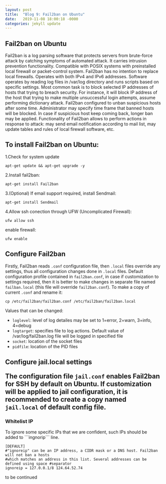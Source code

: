 ```yaml
---
layout: post
title:  "Blog 9: Fail2ban on Ubuntu"
date:   2019-11-08 18:00:18 -0000
categories: jekyll update
---
```


<h2>Fail2ban on Ubuntu</h2>

Fail2ban is a log parsing software that protects servers from brute-force attack by catching symptoms of automated attack. It carries intrusion prevention functionality. Compatible with POSIX systems with preinstalled local firewall or packet-control system. Fail2ban has no intention to replace local firewalls. Operates with both IPv4 and IPv6 addresses. Software operates by reading log files in /var/log directory and runs scripts based on specific settings. Most common task is to block selected IP addresses of hosts that trying to breach security. For instance, it will block IP address of the host that trying to make multiple unsuccessful login attempts, assume performing dictionary attack. Fail2ban configured to unban suspicious hosts after some time. Administrator may specify time frame that banned hosts will be blocked. In case if suspicious host keep coming back, longer ban may be applied. Functionality of Fail2ban allows to perform actions in response to attack: may send email notification according to mail list, may update tables and rules of local firewall software, etc.

<h2>To install Fail2ban on Ubuntu:</h2>

  1.Check for system update

    apt-get update && apt-get upgrade -y

  2.Install fail2ban:

    apt-get install Fail2ban

  3.(Optional) If email support required, install Sendmail:

    apt-get install Sendmail

  4.Allow ssh conection through UFW (Uncomplicated Firewall):

    ufw allow ssh

  enable firewall:

    ufw enable

<h2>Configure Fail2ban</h2>

Firstly, Fail2ban reads ```.conf``` configuration file, then ```.local``` files override any settings, thus all configuration changes done in ```.local``` files. Default configuration profile contained in ```fail2ban.conf```, in case if customization to settings required, then it is better to make changes in separate file named ```failban.local``` (this file will override ```fail2ban.conf```). To make a copy of current ```.conf``` and rename it:

    cp /etc/fail2ban/fail2ban.conf /etc/fail2ban/fail2ban.local

Values that can be changed:

 - ```loglevel```: level of log detailes may be set to 1=error, 2=warn, 3=info, 4=debug
 - ```logtarget```: specifies file to log actions. Default value of /var/log/fail2ban.log file will be logged in specified file
 - ```socket```: location of the socket files
 - ```pidfile```: location of the PID files

 <h2>Configure jail.local settings

 The configuration file ```jail.conf``` enables Fail2ban for SSH by default on Ubuntu. If customization will be applied to jail configuration, it is recommended to create a copy named ```jail.local``` of default config file.

<h3>Whitelist IP</h3>
To ignore some specific IPs that we are confident, such IPs should be added to ```ingnorip``` line.

    [DEFAULT]
    #"ignoreip" can be an IP address, a CIDR mask or a DNS host. Fail2ban will not ban a hosts
    #which matches an address in this list. Several addresses can be defined using space #separator
    ignoreip = 127.0.0.1/8 124.64.52.74

to be continued




[jekyll-docs]: https://jekyllrb.com/docs/home
[jekyll-gh]:   https://github.com/jekyll/jekyll
[jekyll-talk]: https://talk.jekyllrb.com/
